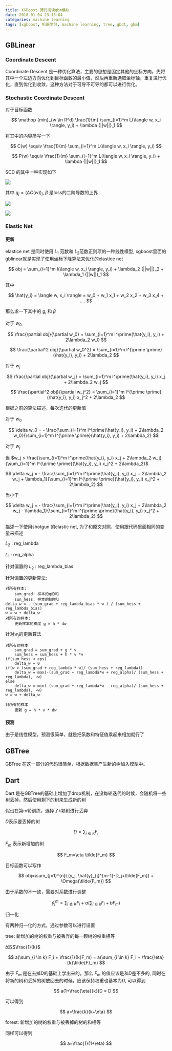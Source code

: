 ```yaml
---
title: XGBoost 源码阅读gbm模块
date: 2018-01-04 23:15:04
categories: machine learning
tags: [xgboost, 机器学习, machine learning, tree, gbdt, gbm]
---
```


## GBLinear

### Coordinate Descent

Coordinate Descent 是一种优化算法，主要的思想是固定其他的坐标方向，先将其中一个左边方向优化到目标函数的最小值，然后再重新选取坐标轴，重复进行优化，直到优化到收敛，这种方法对于可导不可导的都可以进行优化。

### Stochastic Coordinate Descent

对于目标函数

$$
\mathop {min}_{w \in R^d} \frac{1}{m} \sum_{i=1}^m L(\langle w, x_i \rangle, y_i) + \lambda {||w||}_1
$$

将其中的内容简写一下

$$
C(w) \equiv \frac{1}{m} \sum_{i=1}^m L(\langle w, x_i \rangle, y_i)
$$

$$
P(w) \equiv \frac{1}{m} \sum_{i=1}^m L(\langle w, x_i \rangle, y_i) + \lambda {||w||}_1
$$

SCD 的其中一种实现如下

![](http://7q5fny.com1.z0.glb.clouddn.com/scd.jpg)

其中 $g_j=(\Delta C(w))_j$, $\beta$ 是loss的二阶导数的上界

![](http://7q5fny.com1.z0.glb.clouddn.com/shooting.png)

![](http://7q5fny.com1.z0.glb.clouddn.com/shotgun.png)



### Elastic Net 

#### 更新

elastice net 是同时使用 $L_1$ 范数和 $L_2$范数正则项的一种线性模型, xgboost里面的gblinear就是实现了使用坐标下降算法来优化的elastice net

$$
obj =  \sum_{i=1}^m l(\langle w, x_i \rangle, y_i) + \lambda_2 {||w||}_2 + \lambda_1 {||w||}_1
$$

其中

$$
\hat{y_i} = \langle w, x_i \rangle = w_0 + w_1 x_1 + w_2 x_2 + w_3 x_4 + .... 
$$

那么求一下其中的 $g_i$ 和 $\beta$

对于 $w_0$

$$
\frac{\partial obj}{\partial w_0} = \sum_{i=1}^m l^\prime(\hat{y_i}, y_i) + 2\lambda_2 w_0
$$

$$
\frac{\partial^2 obj}{\partial w_0^2} = \sum_{i=1}^m l^{\prime \prime}(\hat{y_i}, y_i) + 2\lambda_2
$$

对于 $w_j$

$$
\frac{\partial obj}{\partial w_j} = \sum_{i=1}^m l^\prime(\hat{y_i}, y_i) x_j + 2\lambda_2 w_j
$$

$$
\frac{\partial^2 obj}{\partial w_j^2} = \sum_{i=1}^m l^{\prime \prime}(\hat{y_i}, y_i) x_j^2  + 2\lambda_2
$$


根据之前的算法描述，每次迭代的更新值

对于 $w_0$

$$
\delta w_0 = - \frac{\sum_{i=1}^m l^\prime(\hat{y_i}, y_i) + 2\lambda_2 w_0}{\sum_{i=1}^m l^{\prime \prime}(\hat{y_i}, y_i) + 2\lambda_2}
$$

对于 $w_j$

当 $w_j > \frac{\sum_{i=1}^m l^\prime(\hat{y_i}, y_i) x_j + 2\lambda_2 w_j}{\sum_{i=1}^m l^{\prime \prime}(\hat{y_i}, y_i) x_j^2  + 2\lambda_2}$

$$
\delta w_j = - \frac{\sum_{i=1}^m l^\prime(\hat{y_i}, y_i) x_j + 2\lambda_2 w_j + \lambda_1}{\sum_{i=1}^m l^{\prime \prime}(\hat{y_i}, y_i) x_j^2  + 2\lambda_2}
$$

当小于

$$
\delta w_j = - \frac{\sum_{i=1}^m l^\prime(\hat{y_i}, y_i) x_j + 2\lambda_2 w_j - \lambda_1}{\sum_{i=1}^m l^{\prime \prime}(\hat{y_i}, y_i) x_j^2  + 2\lambda_2}
$$


描述一下使用shotgun 的elastic net, 为了和原文对照，使用跟代码里面相同的变量来描述

$L_2$ : reg_lambda

$L_1$ : reg_alpha

针对偏置的 $L_2$ : reg_lambda_bias

针对偏置的更新算法:

```
对所有样本:
    sum_grad: 样本的g的和
    sun_hess: 样本的h的和
delta_w = - (sum_grad + reg_lambda_bias * w ) / (sum_hess + reg_lambda_bias)
w = w + delta_w
对所有的样本:
    更新样本的梯度 g = h * dw
```

针对$w_j$的更新算法

```
对所有的样本
    sum_grad = sum_grad + g * v
    sum_hess = sum_hess + h * v *v
if(sum_hess < eps) 
    delta_w = 0
if(w > (sum_grad + reg_lambda * w)/ (sum_hess + reg_lambda))
    delta_w = max(-(sum_grad + reg_lambda*w + reg_alpha)/ (sum_hess + reg_lambda), -w)
else 
    delta_w = min(-(sum_grad + reg_lambda*w - reg_alpha)/ (sum_hess + reg_lambda), -w)
w = w + delta_w

对所有的样本
    更新 g = h * v * dw
```


#### 预测

由于是线性模型，预测很简单，就是把系数和特征值乘起来相加就行了


## GBTree

GBTree 在这一部分的代码很简单，根据数据集产生新的树加入模型中。

## Dart

Dart 是在GBTree的基础上增加了drop机制，在没每轮迭代的时候，会随机将一些树丢掉，然后使用剩下的树来生成新的树

假设在第m轮训练，选择了k颗树进行丢弃

$D$表示要丢掉的树

$$
D=\sum_{i \in K} F_i
$$

$F_m$ 表示新增加的树

$$
F_m=\eta \tilde{F_m}
$$

目标函数可以写作

$$
obj=\sum_{j=1}^{n}L(y_j, \hat{y}_{j}^{m-1}-D_j+\tilde{F_m}) + \Omega(\tilde{F_m})
$$

由于系数的不一致，需要对系数进行调整

$$
\hat{y}_j^m=\sum_{i \notin K}F_i + a(\sum_{i \in k} F_i + bF_m)
$$

归一化

有两种归一化的方式，通过参数可以进行设置

tree: 新增加的树的权重与被丢弃的每一颗树的权重相等

$b$取$\frac{1}{k}$

$$
a(\sum_{i \in k} F_i + \frac{1}{k}F_m) = a(\sum_{i \in k} F_i + \frac{\eta}{k}\tilde{F}_m)
$$

由于 $\tilde{F}_m$ 是在去掉$D$的基础上学出来的，那么 $\tilde{F}_m$ 的值应该是和$D$差不多的, 同时在将新的树和丢掉的树放回去的时候，应该保持权重也基本为$D$, 可以得到

$$
a(1+\frac{\eta}{k})D = D
$$

可以得到 

$$
a=\frac{k}{k+\eta}
$$


forest: 新增加的树的权重与被丢掉的树的和相等

同样可以得到

$$
a=\frac{1}{1+\eta}
$$

